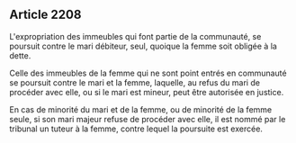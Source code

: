 Article 2208
----
L'expropriation des immeubles qui font partie de la communauté, se poursuit
contre le mari débiteur, seul, quoique la femme soit obligée à la dette.

Celle des immeubles de la femme qui ne sont point entrés en communauté se
poursuit contre le mari et la femme, laquelle, au refus du mari de procéder avec
elle, ou si le mari est mineur, peut être autorisée en justice.

En cas de minorité du mari et de la femme, ou de minorité de la femme seule, si
son mari majeur refuse de procéder avec elle, il est nommé par le tribunal un
tuteur à la femme, contre lequel la poursuite est exercée.
